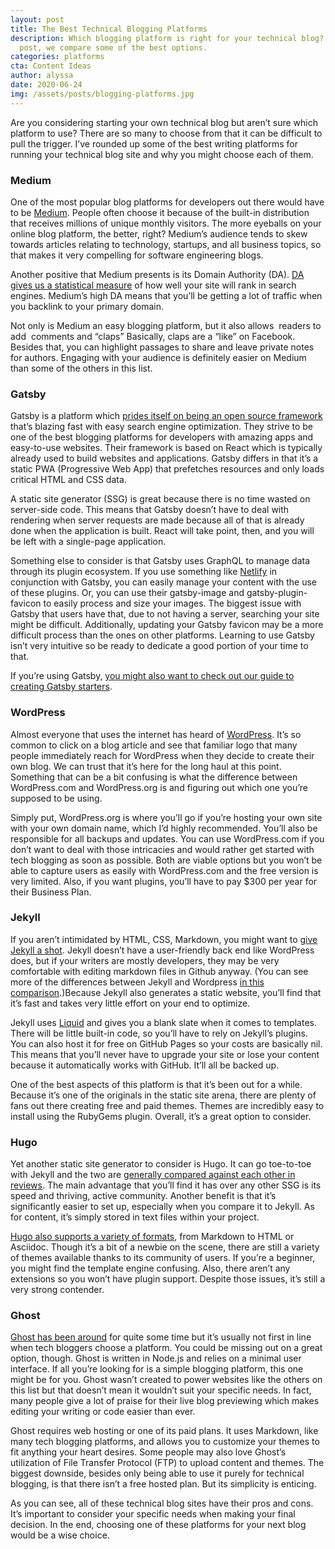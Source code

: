 ```yaml
---
layout: post
title: The Best Technical Blogging Platforms
description: Which blogging platform is right for your technical blog? In this
  post, we compare some of the best options.
categories: platforms
cta: Content Ideas
author: alyssa
date: 2020-06-24
img: /assets/posts/blogging-platforms.jpg
---
```

Are you considering starting your own technical blog but aren’t sure which platform to use? There are so many to choose from that it can be difficult to pull the trigger. I’ve rounded up some of the best writing platforms for running your technical blog site and why you might choose each of them.

<!-- signup -->

### Medium

One of the most popular blog platforms for developers out there would have to be [Medium](https://medium.com/). People often choose it because of the built-in distribution that receives millions of unique monthly visitors. The more eyeballs on your online blog platform, the better, right? Medium’s audience tends to skew towards articles relating to technology, startups, and all business topics, so that makes it very compelling for software engineering blogs.

Another positive that Medium presents is its Domain Authority (DA). [DA gives us a statistical measure](https://medium.com/blog-write-heal/how-to-use-medium-to-increase-your-blogs-domain-authority-ce27dbc87556) of how well your site will rank in search engines. Medium’s high DA means that you’ll be getting a lot of traffic when you backlink to your primary domain.

Not only is Medium an easy blogging platform, but it also allows  readers to add  comments and “claps” Basically, claps are a “like” on Facebook. Besides that, you can highlight passages to share and leave private notes for authors. Engaging with your audience is definitely easier on Medium than some of the others in this list.

### Gatsby

Gatsby is a platform which [prides itself on being an open source framework](https://www.gatsbyjs.org/) that’s blazing fast with easy search engine optimization. They strive to be one of the best blogging platforms for developers with amazing apps and easy-to-use websites. Their framework is based on React which is typically already used to build websites and applications. Gatsby differs in that it’s a static PWA (Progressive Web App) that prefetches resources and only loads critical HTML and CSS data.

A static site generator (SSG) is great because there is no time wasted on server-side code. This means that Gatsby doesn’t have to deal with rendering when server requests are made because all of that is already done when the application is built. React will take point, then, and you will be left with a single-page application.

Something else to consider is that Gatsby uses GraphQL to manage data through its plugin ecosystem. If you use something like [Netlify](https://www.netlify.com/) in conjunction with Gatsby, you can easily manage your content with the use of these plugins. Or, you can use their gatsby-image and gatsby-plugin-favicon to easily process and size your images. The biggest issue with Gatsby that users have that, due to not having a server, searching your site might be difficult. Additionally, updating your Gatsby favicon may be a more difficult process than the ones on other platforms. Learning to use Gatsby isn’t very intuitive so be ready to dedicate a good portion of your time to that.

If you’re using Gatsby, [you might also want to check out our guide to creating Gatsby starters](https://draft.dev/learn/creating-gatsby-starters).

### WordPress

Almost everyone that uses the internet has heard of [WordPress](https://wordpress.org/). It’s so common to click on a blog article and see that familiar logo that many people immediately reach for WordPress when they decide to create their own blog. We can trust that it’s here for the long haul at this point. Something that can be a bit confusing is what the difference between WordPress.com and WordPress.org is and figuring out which one you’re supposed to be using.

Simply put, WordPress.org is where you’ll go if you’re hosting your own site with your own domain name, which I’d highly recommended. You’ll also be responsible for all backups and updates. You can use WordPress.com if you don’t want to deal with those intricacies and would rather get started with tech blogging as soon as possible. Both are viable options but you won’t be able to capture users as easily with WordPress.com and the free version is very limited. Also, if you want plugins, you’ll have to pay $300 per year for their Business Plan.

### Jekyll

If you aren’t intimidated by HTML, CSS, Markdown, you might want to [give Jekyll a shot](https://jekyllrb.com/). Jekyll doesn’t have a user-friendly back end like WordPress does, but if your writers are mostly developers, they may be very comfortable with editing markdown files in Github anyway. (You can see more of the differences between Jekyll and Wordpress [in this comparison](https://draft.dev/learn/jekyll-vs-wordpress).)Because Jekyll also generates a static website, you’ll find that it’s fast and takes very little effort on your end to optimize.

Jekyll uses [Liquid](https://shopify.github.io/liquid/) and gives you a blank slate when it comes to templates. There will be little built-in code, so you’ll have to rely on Jekyll’s plugins. You can also host it for free on GitHub Pages so your costs are basically nil. This means that you’ll never have to upgrade your site or lose your content because it automatically works with GitHub. It’ll all be backed up.

One of the best aspects of this platform is that it’s been out for a while. Because it’s one of the originals in the static site arena, there are plenty of fans out there creating free and paid themes. Themes are incredibly easy to install using the RubyGems plugin. Overall, it’s a great option to consider.

### Hugo

Yet another static site generator to consider is Hugo. It can go toe-to-toe with Jekyll and the two are [generally compared against each other in reviews](https://draft.dev/learn/hugo-vs-jekyll). The main advantage that you’ll find it has over any other SSG is its speed and thriving, active community. Another benefit is that it’s significantly easier to set up, especially when you compare it to Jekyll. As for content, it’s simply stored in text files within your project.

[Hugo also supports a variety of formats](https://gohugo.io/), from Markdown to HTML or Asciidoc. Though it’s a bit of a newbie on the scene, there are still a variety of themes available thanks to its community of users. If you’re a beginner, you might find the template engine confusing. Also, there aren’t any extensions so you won’t have plugin support. Despite those issues, it’s still a very strong contender.

### Ghost

[Ghost has been around](https://ghost.org/) for quite some time but it’s usually not first in line when tech bloggers choose a platform. You could be missing out on a great option, though. Ghost is written in Node.js and relies on a minimal user interface. If all you’re looking for is a simple blogging platform, this one might be for you. Ghost wasn’t created to power websites like the others on this list but that doesn’t mean it wouldn’t suit your specific needs. In fact, many people give a lot of praise for their live blog previewing which makes editing your writing or code easier than ever.

Ghost requires web hosting or one of its paid plans. It uses Markdown, like many tech blogging platforms, and allows you to customize your themes to fit anything your heart desires. Some people may also love Ghost’s utilization of File Transfer Protocol (FTP) to upload content and themes. The biggest downside, besides only being able to use it purely for technical blogging, is that there isn’t a free hosted plan. But its simplicity is enticing.

As you can see, all of these technical blog sites have their pros and cons. It’s important to consider your specific needs when making your final decision. In the end, choosing one of these platforms for your next blog would be a wise choice.